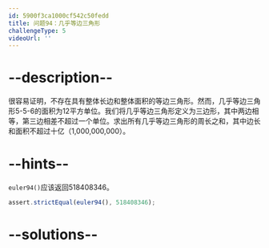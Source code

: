 ```yaml
---
id: 5900f3ca1000cf542c50fedd
title: 问题94：几乎等边三角形
challengeType: 5
videoUrl: ''
---
```


# --description--

很容易证明，不存在具有整体长边和整体面积的等边三角形。然而，几乎等边三角形5-5-6的面积为12平方单位。我们将几乎等边三角形定义为三边形，其中两边相等，第三边相差不超过一个单位。求出所有几乎等边三角形的周长之和，其中边长和面积不超过十亿（1,000,000,000）。

# --hints--

`euler94()`应该返回518408346。

```js
assert.strictEqual(euler94(), 518408346);
```

# --solutions--

